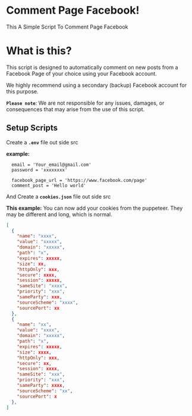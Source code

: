 # **Comment Page Facebook!**

This A Simple Script To Comment Page Facebook 

# **What is this?**
This script is designed to automatically comment on new posts from a Facebook Page of your choice using your Facebook account.

We highly recommend using a secondary (backup) Facebook account for this purpose.

**`Please note`**: We are not responsible for any issues, damages, or consequences that may arise from the use of this script.


## Setup Scripts

Create a **`.env`** file out side src

**example:**

```env
  email = 'Your_email@gmail.com'
  password = 'xxxxxxxx'
  
  facebook_page_url = 'https://www.facebook.com/page'
  comment_post = 'Hello world'
```


And Create a **`cookies.json`** file out side src

**This example:**
You can now add your cookies from the puppeteer. They may be different and long, which is normal.

```json
[
  {
    "name": "xxxx",
    "value": "xxxxx",
    "domain": "xxxxx",
    "path": "x",
    "expires": xxxxx,
    "size": xx,
    "httpOnly": xxx,
    "secure": xxxx,
    "session": xxxxx,
    "sameSite": "xxxx",
    "priority": "xxx",
    "sameParty": xxx,
    "sourceScheme": "xxxx",
    "sourcePort": xx
  },
  {
    "name": "xx",
    "value": "xxxx",
    "domain": "xxxxx",
    "path": "x",
    "expires": xxxxx,
    "size": xxxx,
    "httpOnly": xxx,
    "secure": xx,
    "session": xxxx,
    "sameSite": "xxx",
    "priority": "xxx",
    "sameParty": xxxx,
    "sourceScheme": "xx",
    "sourcePort": x
  },
]
```
